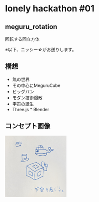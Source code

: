 # lonely hackathon #01
## meguru_rotation
回転する回立方体

※以下、ニッシー☆がお送りします。
## 構想
- 無の世界
- その中心にMeguruCube
- ビッグバン
- モダン技術爆散
- 宇宙の誕生
- Three.js * Blender

## コンセプト画像
<img src="./concept.jpg" alt="concept-image" width="200" height="200">
